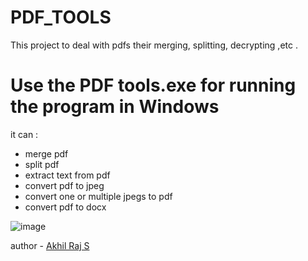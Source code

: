 <h1 id="pdf_tools">PDF_TOOLS</h1>
<p>This  project to deal with pdfs their merging, splitting, decrypting ,etc . </p>
<h1 id="use-the-pdf-tools-exe-for-running-the-program-in-windows">Use the PDF tools.exe for running the program in   Windows</h1>

it can :
  - merge pdf
  - split pdf
  - extract text from pdf
  - convert pdf to jpeg
  - convert one or multiple jpegs to pdf
  - convert pdf to docx
  
<p><img src="https://user-images.githubusercontent.com/67222042/126375191-67f12553-bcc1-4ceb-8fab-1a453ecf20be.png" alt="image"></p>

author - <a href="https://www.instagram.com/akhil_raj_s_/">Akhil Raj S</a>
